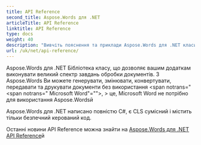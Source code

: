 ```yaml
---
title: API Reference
second_title: Aspose.Words для .NET
articleTitle: API Reference
linktitle: API Reference
type: docs
weight: 40
description: "Вивчіть пояснення та приклади Aspose.Words для .NET класи і методи для створення, перетворення, редагування, рендерингу та друку документів без використання Microsoft Wordй"
url: /uk/net/api-reference/
---
```


Aspose.Words для .NET Бібліотека класу, що дозволяє вашим додаткам виконувати великий спектр завдань обробки документів. З Aspose.Words Ви можете генерувати, змінювати, конвертувати, передавати та друкувати документи без використання <span notrans="<span notrans=" Microsoft Word"=""></span>, > це, Microsoft Word не потрібно для використання Aspose.Wordsй

Aspose.Words для .NET написано повністю C#, є CLS сумісний і містить тільки безпечний керований код.

Останні новини API Reference можна знайти на [Aspose.Words для .NET API Reference](https://reference.aspose.com/words/net/)й
